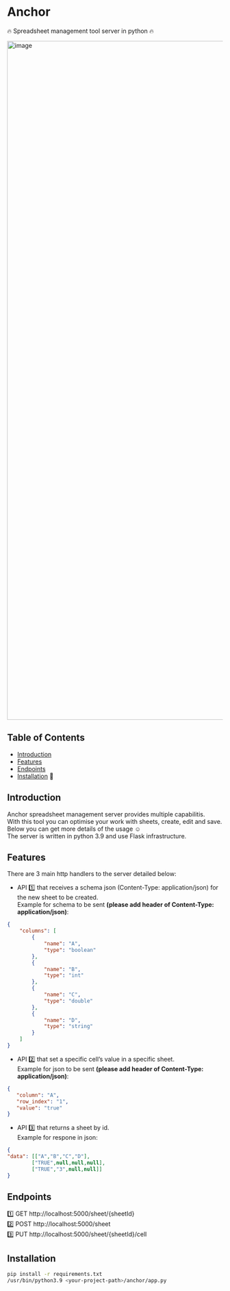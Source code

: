 # Anchor

🔥 Spreadsheet management tool server in python 🔥

<img width="1586" alt="image" src="https://github.com/Baluf/anchor/assets/162377261/7bc10cf9-8b5a-4614-92a2-94bc742cb3ab">


## Table of Contents

- [Introduction](#introduction)
- [Features](#features)
- [Endpoints](#endpoints)
- [Installation](#installation) :open_file_folder:

## Introduction

Anchor spreadsheet management server provides multiple capabilitis.<br>With this tool you can optimise your work with sheets, create, edit and save.<br> 
Below you can get more details of the usage :relaxed: <br>The server is written in python 3.9 and use Flask infrastructure. 

## Features

There are 3 main http handlers to the server detailed below:

- API :one: that receives a schema json (Content-Type: application/json) for the new sheet to be created.<br>Example for schema to be sent **(please add header of Content-Type: application/json)**:
```json
{
    "columns": [
        {
            "name": "A",
            "type": "boolean"
        },
        {
            "name": "B",
            "type": "int"
        },
        {
            "name": "C",
            "type": "double"
        },
        {
            "name": "D",
            "type": "string"
        }
    ]
}
```

  
- API :two: that set a specific cell’s value in a specific sheet.<br> Example for json to be sent **(please add header of Content-Type: application/json)**:
 ```json
{
    "column": "A",
    "row_index": "1",
    "value": "true"
}
```
- API :three: that returns a sheet by id. <br> Example for respone in json:
```json
{
"data": [["A","B","C","D"],
        ["TRUE",null,null,null],
        ["TRUE","3",null,null]]
}
```
  

## Endpoints

:one: GET http://localhost:5000/sheet/{sheetId} <br>
:two: POST http://localhost:5000/sheet <br>
:three: PUT http://localhost:5000/sheet/{sheetId}/cell <br>

## Installation 

```bash
pip install -r requirements.txt
/usr/bin/python3.9 <your-project-path>/anchor/app.py
